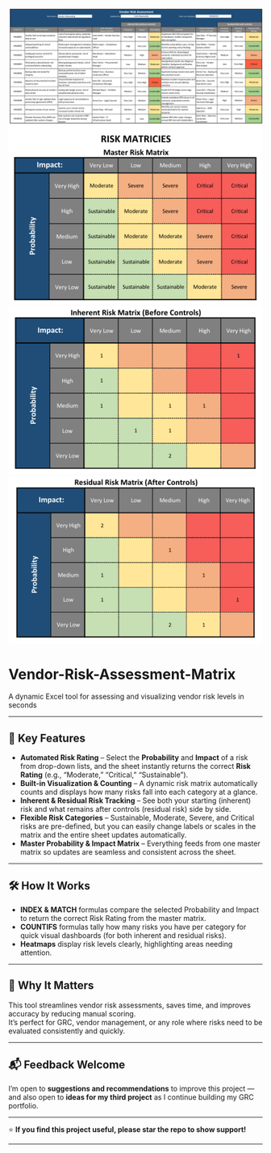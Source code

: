 **![Vendor Risk Assessment Matrix](Project2_screenshot.png)**
**![Vendor Risk Assessment Matrix](Heatmap.png)**
**![Vendor Risk Assessment Matrix](Inherent_risk_matrix.png)**
**![Vendor Risk Assessment Matrix](Residual_matrix.png)**

# Vendor-Risk-Assessment-Matrix
A dynamic Excel tool for assessing and visualizing vendor risk levels in seconds 

---

## 🔑 Key Features  

- **Automated Risk Rating** – Select the **Probability** and **Impact** of a risk from drop-down lists, and the sheet instantly returns the correct **Risk Rating** (e.g., “Moderate,” “Critical,” “Sustainable”).  
- **Built-in Visualization & Counting** – A dynamic risk matrix automatically counts and displays how many risks fall into each category at a glance.  
- **Inherent & Residual Risk Tracking** – See both your starting (inherent) risk and what remains after controls (residual risk) side by side.  
- **Flexible Risk Categories** – Sustainable, Moderate, Severe, and Critical risks are pre-defined, but you can easily change labels or scales in the matrix and the entire sheet updates automatically.  
- **Master Probability & Impact Matrix** – Everything feeds from one master matrix so updates are seamless and consistent across the sheet.  

---

## 🛠️ How It Works  

- **INDEX & MATCH** formulas compare the selected Probability and Impact to return the correct Risk Rating from the master matrix.  
- **COUNTIFS** formulas tally how many risks you have per category for quick visual dashboards (for both inherent and residual risks).  
- **Heatmaps** display risk levels clearly, highlighting areas needing attention.  

---

## 🚀 Why It Matters  

This tool streamlines vendor risk assessments, saves time, and improves accuracy by reducing manual scoring.  
It’s perfect for GRC, vendor management, or any role where risks need to be evaluated consistently and quickly.  

---

## 📬 Feedback Welcome  

I’m open to **suggestions and recommendations** to improve this project — and also open to **ideas for my third project** as I continue building my GRC portfolio.  

---

⭐ **If you find this project useful, please star the repo to show support!**  

---

